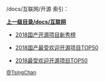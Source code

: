 /docs/互联网/开源 索引：


**[上一级目录/docs/互联网](/docs/互联网/index.md)**

- [2018国产开源项目新秀榜](/docs/互联网/开源/2018国产开源项目新秀榜.md)

- [2018国产最受欢迎开源项目TOP50](/docs/互联网/开源/2018国产最受欢迎开源项目TOP50.md)

- [2018最受欢迎开源项目TOP50](/docs/互联网/开源/2018最受欢迎开源项目TOP50.md)


<font size=2 color='grey'> [@TsingChan](https://github.com/tsingchan) </font>